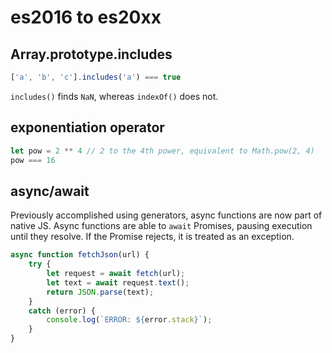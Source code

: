 # es2016 to es20xx

## Array.prototype.includes

```js
['a', 'b', 'c'].includes('a') === true
```

`includes()` finds `NaN`, whereas `indexOf()` does not.

## exponentiation operator

```js
let pow = 2 ** 4 // 2 to the 4th power, equivalent to Math.pow(2, 4)
pow === 16
```

## async/await

Previously accomplished using generators, async functions are now part of native JS.
Async functions are able to `await` Promises, pausing execution until they resolve. If the Promise rejects, it is treated as an exception.

```js
async function fetchJson(url) {
    try {
        let request = await fetch(url);
        let text = await request.text();
        return JSON.parse(text);
    }
    catch (error) {
        console.log(`ERROR: ${error.stack}`);
    }
}
```
